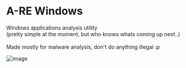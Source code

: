 # A-RE Windows
Windows applications analysis utility <br> (pretty simple at the moment, but who knows whats coming up next..) <br><br> Made mostly for malware analysis, don't do anything illegal :p

![image](https://user-images.githubusercontent.com/37783231/206931091-af7b98f7-1f27-4869-af01-47db15a0a213.png)
